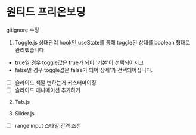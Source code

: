 # 원티드 프리온보딩

gitignore 수정

1. Toggle.js
   상태관리 hook인 useState를 통해 toggle된 상태를 boolean 형태로 관리했습니다

- true일 경우 toggle값은 true가 되어 '기본'이 선택되어지고
- false일 경우 toggle값은 false가 되어'상세'가 선택되어집니다.

- [ ] 슬라이드 색깔 변하는거 커스터마이징
- [ ] 슬라이드 애니메이션 추가하기

2. Tab.js

3. Slider.js

- [ ] range input 스타일 간격 조정
